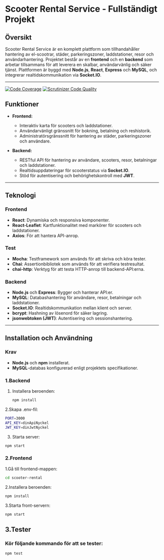 # Scooter Rental Service - Fullständigt Projekt

## Översikt
Scooter Rental Service är en komplett plattform som tillhandahåller hantering av el-scootrar, städer, parkeringszoner, laddstationer, resor och användarhantering. Projektet består av en **frontend** och en **backend** som arbetar tillsammans för att leverera en skalbar, användarvänlig och säker tjänst. Plattformen är byggd med **Node.js**, **React**, **Express** och **MySQL**, och integrerar realtidskommunikation via **Socket.IO**.

---

[![Code Coverage](https://scrutinizer-ci.com/g/vinkeln/e-bike-vteam/badges/coverage.png?b=main)](https://scrutinizer-ci.com/g/vinkeln/e-bike-vteam/?branch=main)
[![Scrutinizer Code Quality](https://scrutinizer-ci.com/g/vinkeln/e-bike-vteam/badges/quality-score.png?b=main)](https://scrutinizer-ci.com/g/vinkeln/e-bike-vteam/?branch=main)

## Funktioner
- **Frontend:**
  - Interaktiv karta för scooters och laddstationer.
  - Användarvänligt gränssnitt för bokning, betalning och reshistorik.
  - Administratörsgränssnitt för hantering av städer, parkeringszoner och användare.

- **Backend:**
  - RESTful API för hantering av användare, scooters, resor, betalningar och laddstationer.
  - Realtidsuppdateringar för scooterstatus via **Socket.IO**.
  - Stöd för autentisering och behörighetskontroll med **JWT**.

---

## Teknologi
### Frontend
- **React**: Dynamiska och responsiva komponenter.
- **React-Leaflet**: Kartfunktionalitet med markörer för scooters och laddstationer.
- **Axios**: För att hantera API-anrop.


### Test
- **Mocha**: Testframework som används för att skriva och köra tester.
- **Chai**: Assertionbibliotek som används för att verifiera testresultat.
- **chai-http**: Verktyg för att testa HTTP-anrop till backend-API:erna.

  
### Backend
- **Node.js** och **Express**: Bygger och hanterar API:er.
- **MySQL**: Databashantering för användare, resor, betalningar och laddstationer.
- **Socket.IO**: Realtidskommunikation mellan klient och server.
- **bcrypt**: Hashning av lösenord för säker lagring.
- **jsonwebtoken (JWT)**: Autentisering och sessionshantering.
---

## Installation och Användning
### Krav
- **Node.js** och **npm** installerat.
- **MySQL**-databas konfigurerad enligt projektets specifikationer.

### 1.Backend
1. Installera beroenden:
   ```bash
   npm install
   ```
2.Skapa .env-fil:
```bash
PORT=3000
API_KEY=dinApiNyckel
JWT_KEY=dinJwtNyckel
```
  
3. Starta server:
```bash
npm start
```
### 2.Frontend
1.Gå till frontend-mappen:
```bash
cd scooter-rental
```
2.Installera beroenden:
```bash
npm install
```
3.Starta front-servern:
```bash
npm start
```

## 3.Tester

### Kör följande kommando för att se tester:
```bash
npm test
```
